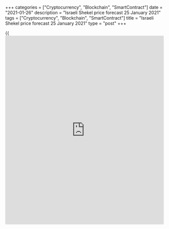+++
categories = ["Cryptocurrency", "Blockchain", "SmartContract"]
date = "2021-01-26"
description = "Israeli Shekel price forecast 25 January 2021"
tags = ["Cryptocurrency", "Blockchain", "SmartContract"]
title = "Israeli Shekel price forecast 25 January 2021"
type = "post"
+++

{{<iframe id="large-banner" src="https://www.bounty.group/#slide=16.0" width="100%" height="600" scrolling="no" style="border: 0px solid rgb(216, 221, 230); border-radius: 3px;">}}

2021-01-26

2021-01-26

Shekel is ahead of the world! Forecast as of 25.01.2021Dmitri Demidenko

The higher the vaccination rate, the better the chances of opening the
economy and the explosive GDP growth. In this regard, the Israeli
currency should feel more than confident. The central bank does not like
this, but will it have the strength to stop the [USDILS][1] bears? Let’s
discuss this topic and make up a trading plan.

## Fundamental Israeli Shekel forecast for six months

Janet Yellen's return to the post of US Treasury Secretary made a double
impression. People listen to her, but they are not afraid of her.
Israeli Prime Minister Benjamin Netanyahu, referring to the "village
teacher" call to play big, proposed expanding the package of fiscal
assistance, including providing checks for 750 shekels for individuals,
grants, and tax breaks for companies in difficult situations.
Simultaneously, the Bank of Israel blew up the markets with colossal
interventions, which led to a 4.5% [USDILS][1] rise on January 14-15.
The regulator said that it is ready to spend an unprecedented $30
billion on weakening the shekel. It seems that central bank forgot about
the "do not fight the Fed" principle. Who else but the former head of
the Federal Reserve will remind him of this?

It was not for nothing that Janette Yellen said that the United States
would stop any countries' attempts to depreciate their local currencies
to achieve competitive advantages. The ECB took heed of her words,
removing the phrase that it is closely following the euro from the
statements. But the central banks of Switzerland, Poland, and Israel
pretend that they did not hear anything. Moreover, in the shekel case,
intervention is almost the only way to take down the [USDILS][1] bears.

In January, on the pretext of rapid vaccinations, the Bank of Israel
raised its GDP forecast to 6.3% in 2021 and 5.8% in 2022, which, along
with a record current account surplus and foreign capital inflows into
the country's technology sector, makes the shekel a top favorite on
Forex this year. Since the beginning of the year, the local TA-35 stock
index has risen by 7%, surpassing both the [S&P 500][2] and the
[EuroStoxx 50][3]. If it were not for the central bank, the shekel could
already reach its highest level in the last 25 years. However, in my
opinion, the [USDILS][1] bears still have a long way to go.

### [USDILS][1] and Israel current accounts trends



 _Source: Trading Economics._

Since mid-January, I have continued to support the view that the main
factor that [investor](https://www.fintechee.com/tutorial-for-forex-trading/investor-mode/)s need to keep an eye on is vaccination speed. I'm
glad JP Morgan has advocated the same idea. The company believes the
proportion of the population that has been vaccinated is the most
important to track over the next 12 months. Goldman Sachs predicts
[USDILS][1] will drop to 3.2 within a year, citing fundamental factors.

Indeed, Israel is ahead of the rest of the world in [terms](https://www.fintechee.com/terms/) of vaccination
rates. As of January 24, 30% of the population have been inoculated. If
the current dynamics persist, the figure will increase to 80% by May.

### Dynamics of vaccine doses made per 100 people



 _Source: Bloomberg._

### [USDILS][1] trading plan for six months

In my opinion, no matter how much the Bank of Israel, annoyed by
deflation, tries to take down shekel buyers, the success of currency
interventions will be temporary and resemble the dead cat bounce. The
faster the population of a country develops immunity from COVID-19, the
faster the economy will open. Therefore, the quicker it will grow, and
the national currency will strengthen. I recommend using [USDILS][1]
highs for medium-term and long-term sales with targets at 3.14 and 3.07
for 6 and 12 months.





## Price chart of USDILS in real time mode

The content of this article reflects the author’s opinion and does not
necessarily reflect the official position of LiteForex. The material
published on this page is provided for informational purposes only and
should not be considered as the provision of investment advice for the
purposes of Directive 2004/39/EC.

Rate this article:

{{value}}

( {{count}} {{title}} )

   1. my.liteforex.com/trading/chart?symbol=USDILS&returnUrl=true
   2. my.liteforex.com/trading/chart?symbol=SPX&returnUrl=true
   3. my.liteforex.com/trading/chart?symbol=SX5E&returnUrl=true